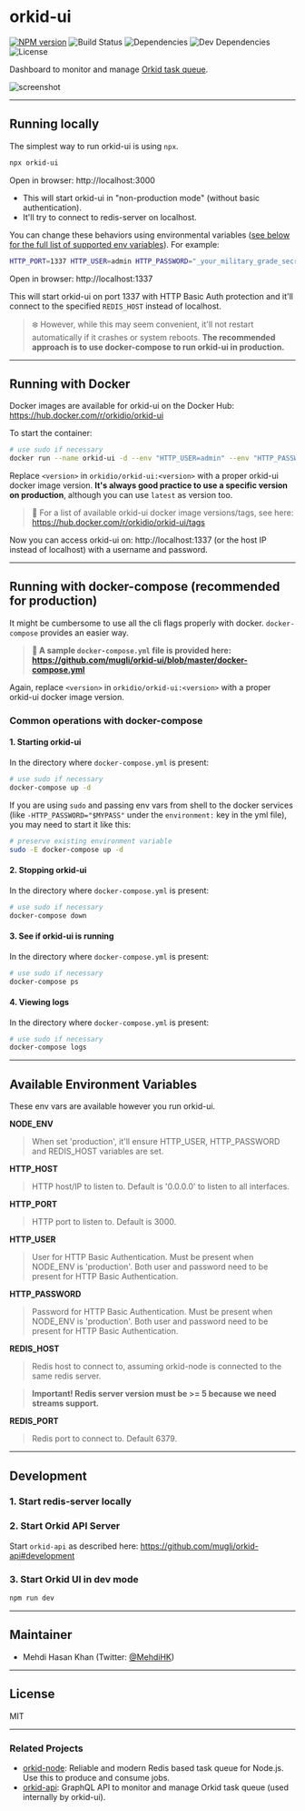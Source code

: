 # orkid-ui

[![NPM version](https://img.shields.io/npm/v/orkid-ui.svg)](https://www.npmjs.com/package/orkid-ui)
![Build Status](https://img.shields.io/circleci/build/github/mugli/orkid-ui/master?token=f78af6f8cfd2fae3da889804cb09d0620495a8f8)
![Dependencies](https://img.shields.io/david/mugli/orkid-ui.svg?style=flat)
![Dev Dependencies](https://img.shields.io/david/dev/mugli/orkid-ui.svg?style=flat)
![License](https://img.shields.io/npm/l/orkid-ui?style=flat)

Dashboard to monitor and manage [Orkid task queue](https://github.com/mugli/orkid-node).

![screenshot](https://raw.githubusercontent.com/mugli/orkid-ui/master/screenshot.png)

---

## Running locally

The simplest way to run orkid-ui is using `npx`.

```sh
npx orkid-ui
```

Open in browser: http://localhost:3000

- This will start orkid-ui in "non-production mode" (without basic authentication).
- It'll try to connect to redis-server on localhost.

You can change these behaviors using environmental variables ([see below for the full list of supported env variables](#available-environment-variables)). For example:

```sh
HTTP_PORT=1337 HTTP_USER=admin HTTP_PASSWORD="_your_military_grade_secret_password_" REDIS_HOST=127.0.0.1 npx orkid-ui
```

Open in browser: http://localhost:1337

This will start orkid-ui on port 1337 with HTTP Basic Auth protection and it'll connect to the specified `REDIS_HOST` instead of localhost.

> ❄️ However, while this may seem convenient, it'll not restart automatically if it crashes or system reboots. **The recommended approach is to use docker-compose to run orkid-ui in production.**

---

## Running with Docker

Docker images are available for orkid-ui on the Docker Hub: https://hub.docker.com/r/orkidio/orkid-ui

To start the container:

```sh
# use sudo if necessary
docker run --name orkid-ui -d --env "HTTP_USER=admin" --env "HTTP_PASSWORD=_your_secret_password_" --env "REDIS_HOST=192.168.0.105" -p 1337:3000 --rm orkidio/orkid-ui:<version>
```

Replace `<version>` in `orkidio/orkid-ui:<version>` with a proper orkid-ui docker image version. **It's always good practice to use a specific version on production**, although you can use `latest` as version too.

> 🙌 For a list of available orkid-ui docker image versions/tags, see here: https://hub.docker.com/r/orkidio/orkid-ui/tags

Now you can access orkid-ui on: http://localhost:1337 (or the host IP instead of localhost) with a username and password.

---

## Running with docker-compose (recommended for production)

It might be cumbersome to use all the cli flags properly with docker. `docker-compose` provides an easier way.

> **🤗 A sample `docker-compose.yml` file is provided here: https://github.com/mugli/orkid-ui/blob/master/docker-compose.yml**

Again, replace `<version>` in `orkidio/orkid-ui:<version>` with a proper orkid-ui docker image version.

### Common operations with docker-compose

#### 1. Starting orkid-ui

In the directory where `docker-compose.yml` is present:

```sh
# use sudo if necessary
docker-compose up -d
```

If you are using `sudo` and passing env vars from shell to the docker services (like `-HTTP_PASSWORD="$MYPASS"` under the `environment:` key in the yml file), you may need to start it like this:

```sh
# preserve existing environment variable
sudo -E docker-compose up -d
```

#### 2. Stopping orkid-ui

In the directory where `docker-compose.yml` is present:

```sh
# use sudo if necessary
docker-compose down
```

#### 3. See if orkid-ui is running

In the directory where `docker-compose.yml` is present:

```sh
# use sudo if necessary
docker-compose ps
```

#### 4. Viewing logs

In the directory where `docker-compose.yml` is present:

```sh
# use sudo if necessary
docker-compose logs
```

---

## Available Environment Variables

These env vars are available however you run orkid-ui.

**NODE_ENV**

> When set 'production', it'll ensure HTTP_USER, HTTP_PASSWORD and REDIS_HOST variables are set.

**HTTP_HOST**

> HTTP host/IP to listen to. Default is '0.0.0.0' to listen to all interfaces.

**HTTP_PORT**

> HTTP port to listen to. Default is 3000.

**HTTP_USER**

> User for HTTP Basic Authentication. Must be present when NODE_ENV is 'production'. Both user and password need to be present for HTTP Basic Authentication.

**HTTP_PASSWORD**

> Password for HTTP Basic Authentication. Must be present when NODE_ENV is 'production'. Both user and password need to be present for HTTP Basic Authentication.

**REDIS_HOST**

> Redis host to connect to, assuming orkid-node is connected to the same redis server.

> **Important! Redis server version must be >= 5 because we need streams support.**

**REDIS_PORT**

> Redis port to connect to. Default 6379.

---

## Development

### 1. Start redis-server locally

### 2. Start Orkid API Server

Start `orkid-api` as described here: https://github.com/mugli/orkid-api#development

### 3. Start Orkid UI in dev mode

```sh
npm run dev
```

---

## Maintainer

- Mehdi Hasan Khan (Twitter: [@MehdiHK](https://twitter.com/MehdiHK))

---

## License

MIT

---

### Related Projects

- [orkid-node](https://github.com/mugli/orkid-node): Reliable and modern Redis based task queue for Node.js. Use this to produce and consume jobs.
- [orkid-api](https://github.com/mugli/orkid-api): GraphQL API to monitor and manage Orkid task queue (used internally by orkid-ui).
